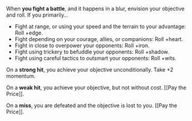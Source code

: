When **you fight a battle**, and it happens in a blur, envision your objective and roll. If you primarily… 

- Fight at range, or using your speed and the terrain to your advantage: Roll +edge. 
- Fight depending on your courage, allies, or companions: Roll +heart. 
- Fight in close to overpower your opponents: Roll +iron. 
- Fight using trickery to befuddle your opponents: Roll +shadow. 
- Fight using careful tactics to outsmart your opponents: Roll +wits. 

On a **strong hit**, you achieve your objective unconditionally. Take +2 momentum. 

On a **weak hit**, you achieve your objective, but not without cost. [[Pay the Price]]. 

On a **miss**, you are defeated and the objective is lost to you. [[Pay the Price]].